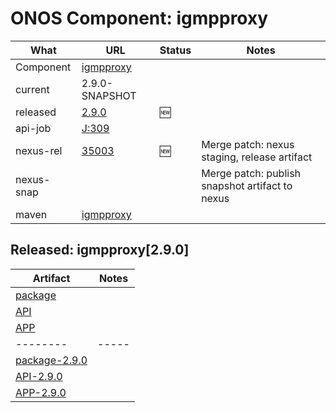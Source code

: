 ONOS Component: igmpproxy
=========================

| What | URL | Status | Notes |
| ---- | --- | ------ | ----- |
| Component  | [igmpproxy](https://gerrit.opencord.org/plugins/gitiles/igmpproxy) | | |
| current    | 2.9.0-SNAPSHOT | | |    
| released   | [2.9.0](https://mvnrepository.com/artifact/org.opencord/igmpproxy) | :new: | |
| api-job    | [J:309](https://jenkins.opencord.org/job/onos-app-release/307/console)| | |
| nexus-rel  | [35003](https://gerrit.opencord.org/c/igmpproxy/+/35003) | :new: | Merge patch: nexus staging, release artifact |
| nexus-snap | | | Merge patch: publish snapshot artifact to nexus |
| maven | [igmpproxy](https://mvnrepository.com/artifact/org.opencord/igmpproxy) | | | Release staged on nexus, publishing to mvc |

## Released: igmpproxy[2.9.0]

| Artifact | Notes |
| -------- | ----- |
| [package](https://mvnrepository.com/artifact/org.opencord/igmpproxy) | |
| [API](https://mvnrepository.com/artifact/org.opencord/igmpproxy-api) | |
| [APP](https://mvnrepository.com/artifact/org.opencord/igmpproxy-app) | |
| -------- | ----- |
| [package-2.9.0](https://mvnrepository.com/artifact/org.opencord/igmpproxy/2.9.0) | |
| [API-2.9.0](https://mvnrepository.com/artifact/org.opencord/igmpproxy-api/2.9.0) | |
| [APP-2.9.0](https://mvnrepository.com/artifact/org.opencord/igmpproxy-app/2.9.0) | |

